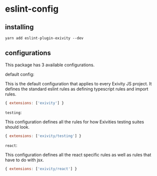 # eslint-config

## installing

```
yarn add eslint-plugin-exivity --dev
```

## configurations

This package has 3 available configurations. 

default config:

This is the default configuration that applies to every Exivity JS project. It defines the standard eslint rules as defining typescript rules and import rules.

```js
{ extensions: ['exivity'] }
```

`testing`:

 This configuration defines all the rules for how Exivities testing suites should look.
 
 ```js
{ extensions: ['exivity/testing'] }
```

`react`:

This configuration defines all the react specific rules as well as rules that have to do with jsx.

 ```js
{ extensions: ['exivity/react'] }
```
